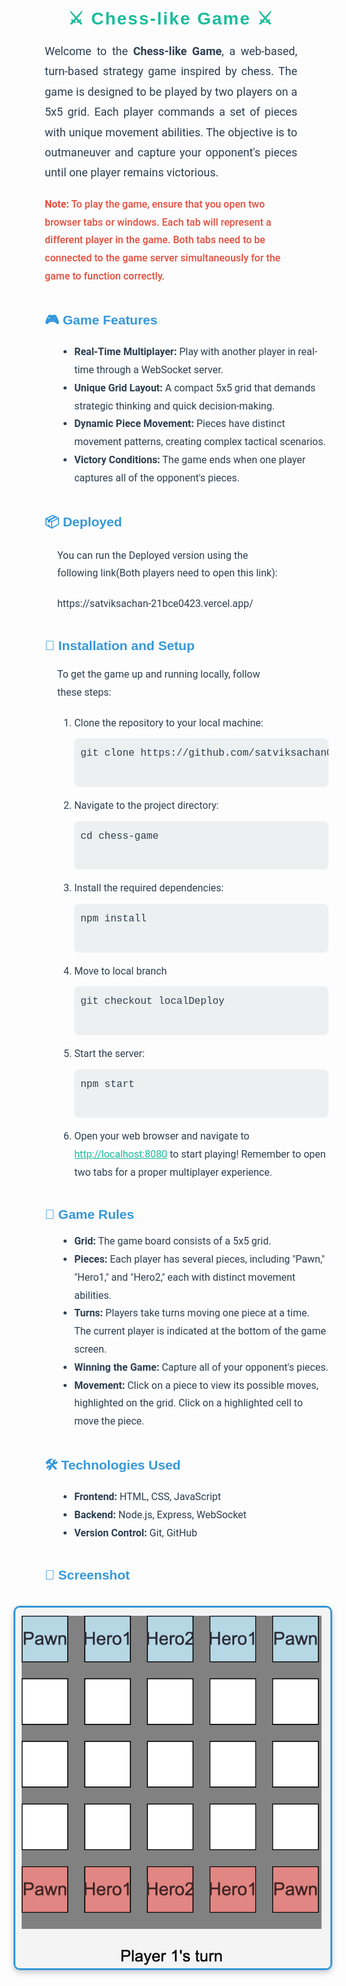 <!-- Embed Google Fonts -->
<link href="https://fonts.googleapis.com/css2?family=Roboto:wght@400;500;700&family=Montserrat:wght@400;700&display=swap" rel="stylesheet">

<!-- Title -->
<h1 style="font-family: 'Montserrat', sans-serif; color: #1abc9c; text-align: center; font-weight: 700; letter-spacing: 2px; margin-top: 40px;">
    ⚔️ Chess-like Game ⚔️
</h1>

<!-- Introduction -->
<p style="font-family: 'Roboto', sans-serif; font-size: 18px; color: #2c3e50; line-height: 1.8; text-align: justify; margin: 20px 50px;">
    Welcome to the <b>Chess-like Game</b>, a web-based, turn-based strategy game inspired by chess. The game is designed to be played by two players on a 5x5 grid. Each player commands a set of pieces with unique movement abilities. The objective is to outmaneuver and capture your opponent's pieces until one player remains victorious.
</p>

<!-- Important Note -->
<p style="font-family: 'Roboto', sans-serif; font-size: 16px; color: #e74c3c; font-weight: 500; line-height: 1.8; margin: 20px 50px;">
    <b>Note:</b> To play the game, ensure that you open two browser tabs or windows. Each tab will represent a different player in the game. Both tabs need to be connected to the game server simultaneously for the game to function correctly.
</p>

<!-- Game Features -->
<h2 style="font-family: 'Montserrat', sans-serif; color: #3498db; font-weight: 700; margin-top: 40px; margin-left: 50px;">
    🎮 Game Features
</h2>
<ul style="font-family: 'Roboto', sans-serif; color: #2c3e50; font-size: 16px; line-height: 1.8; margin-left: 70px;">
    <li><b>Real-Time Multiplayer:</b> Play with another player in real-time through a WebSocket server.</li>
    <li><b>Unique Grid Layout:</b> A compact 5x5 grid that demands strategic thinking and quick decision-making.</li>
    <li><b>Dynamic Piece Movement:</b> Pieces have distinct movement patterns, creating complex tactical scenarios.</li>
    <li><b>Victory Conditions:</b> The game ends when one player captures all of the opponent's pieces.</li>
</ul>
<!-- Deployed instruction -->
<h2 style="font-family: 'Montserrat', sans-serif; color: #3498db; font-weight: 700; margin-top: 40px; margin-left: 50px;">
    📦 Deployed
</h2>
<p style="font-family: 'Roboto', sans-serif; font-size: 16px; color: #2c3e50; line-height: 1.8; margin: 20px 70px;">
    You can run the Deployed version using the following link(Both players need to open this link):<br>
</p>
<p style="font-family: 'Roboto', sans-serif; font-size: 16px; color: #2c3e50; line-height: 1.8; margin: 20px 70px;">
        https://satviksachan-21bce0423.vercel.app/
</p>

<!-- Installation Instructions -->
<h2 style="font-family: 'Montserrat', sans-serif; color: #3498db; font-weight: 700; margin-top: 40px; margin-left: 50px;">
    🚀 Installation and Setup
</h2>
<p style="font-family: 'Roboto', sans-serif; font-size: 16px; color: #2c3e50; line-height: 1.8; margin: 20px 70px;">
    To get the game up and running locally, follow these steps:
</p>
<ol style="font-family: 'Roboto', sans-serif; color: #2c3e50; font-size: 16px; line-height: 1.8; margin-left: 70px;">
    <li>Clone the repository to your local machine:
        <pre style="background-color: #ecf0f1; padding: 10px; border-radius: 8px; font-family: 'Courier New', monospace; margin-top: 10px;">
git clone https://github.com/satviksachan0/SatvikSachan_21BCE0423
        </pre>
    </li>
    <li>Navigate to the project directory:
        <pre style="background-color: #ecf0f1; padding: 10px; border-radius: 8px; font-family: 'Courier New', monospace; margin-top: 10px;">
cd chess-game
        </pre>
    </li>
    <li>Install the required dependencies:
        <pre style="background-color: #ecf0f1; padding: 10px; border-radius: 8px; font-family: 'Courier New', monospace; margin-top: 10px;">
npm install
        </pre>
    </li>
    <li>Move to local branch
        <pre style="background-color: #ecf0f1; padding: 10px; border-radius: 8px; font-family: 'Courier New', monospace; margin-top: 10px;">
git checkout localDeploy
        </pre>
    </li>
    <li>Start the server:
        <pre style="background-color: #ecf0f1; padding: 10px; border-radius: 8px; font-family: 'Courier New', monospace; margin-top: 10px;">
npm start
        </pre>
    </li>
    <li>Open your web browser and navigate to <a href="http://localhost:8080" style="color: #1abc9c;">http://localhost:8080</a> to start playing! Remember to open two tabs for a proper multiplayer experience.</li>
</ol>

<!-- Game Rules -->
<h2 style="font-family: 'Montserrat', sans-serif; color: #3498db; font-weight: 700; margin-top: 40px; margin-left: 50px;">
    📜 Game Rules
</h2>
<ul style="font-family: 'Roboto', sans-serif; color: #2c3e50; font-size: 16px; line-height: 1.8; margin-left: 70px;">
    <li><b>Grid:</b> The game board consists of a 5x5 grid.</li>
    <li><b>Pieces:</b> Each player has several pieces, including "Pawn," "Hero1," and "Hero2," each with distinct movement abilities.</li>
    <li><b>Turns:</b> Players take turns moving one piece at a time. The current player is indicated at the bottom of the game screen.</li>
    <li><b>Winning the Game:</b> Capture all of your opponent's pieces.</li>
    <li><b>Movement:</b> Click on a piece to view its possible moves, highlighted on the grid. Click on a highlighted cell to move the piece.</li>
</ul>

<!-- Technologies Used -->
<h2 style="font-family: 'Montserrat', sans-serif; color: #3498db; font-weight: 700; margin-top: 40px; margin-left: 50px;">
    🛠️ Technologies Used
</h2>
<ul style="font-family: 'Roboto', sans-serif; color: #2c3e50; font-size: 16px; line-height: 1.8; margin-left: 70px;">
    <li><b>Frontend:</b> HTML, CSS, JavaScript</li>
    <li><b>Backend:</b> Node.js, Express, WebSocket</li>
    <li><b>Version Control:</b> Git, GitHub</li>
</ul>

<!-- Screenshot -->
<h2 style="font-family: 'Montserrat', sans-serif; color: #3498db; font-weight: 700; margin-top: 40px; margin-left: 50px;">
    📸 Screenshot
</h2>
<p style="text-align: center;">
    <img src="screenshot.png" alt="Game Screenshot" width="600" style="border-radius: 10px; border: 3px solid #3498db; box-shadow: 0px 4px 10px rgba(0, 0, 0, 0.2); margin-top: 20px;">
</p>
